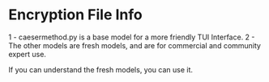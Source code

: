 # Encryption File Info

1 - caesermethod.py is a base model for a more friendly TUI Interface.
2 - The other models are fresh models, and are for commercial and community expert use.

If you can understand the fresh models, you can use it.
